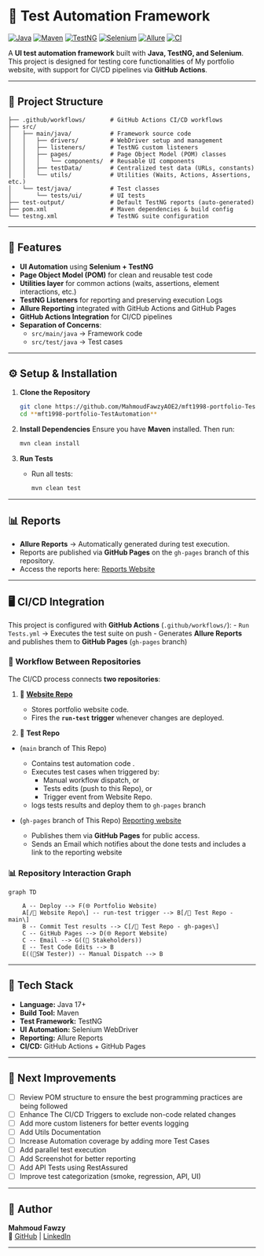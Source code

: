 # 🧪 Test Automation Framework

[![Java](https://img.shields.io/badge/Java-21-blue.svg)](https://www.oracle.com/java/)
[![Maven](https://img.shields.io/badge/Maven-Build-red.svg)](https://maven.apache.org/)
[![TestNG](https://img.shields.io/badge/TestNG-Testing-green.svg)](https://testng.org/)
[![Selenium](https://img.shields.io/badge/Selenium-Automation-brightgreen.svg)](https://www.selenium.dev/)
[![Allure](https://img.shields.io/badge/Allure-Reporting-purple.svg)](https://docs.qameta.io/allure/)
[![CI](https://github.com/MahmoudFawzyAOE2/mft1998-portfolio-TestAutomation/actions/workflows/Run%20Tests.yml/badge.svg)](https://github.com/MahmoudFawzyAOE2/mft1998-portfolio-TestAutomation/actions)

A **UI test automation framework** built with **Java, TestNG, and Selenium**.  
This project is designed for testing core functionalities of My portfolio website, with support for CI/CD pipelines via **GitHub Actions**.

---

## 📂 Project Structure

```
├── .github/workflows/       # GitHub Actions CI/CD workflows
├── src/
│   ├── main/java/           # Framework source code
│   │   ├── drivers/         # WebDriver setup and management
│   │   ├── listeners/       # TestNG custom listeners
│   │   ├── pages/           # Page Object Model (POM) classes
│   │   │   └── components/  # Reusable UI components
│   │   ├── testData/        # Centralized test data (URLs, constants)
│   │   └── utils/           # Utilities (Waits, Actions, Assertions, etc.)
│   └── test/java/           # Test classes
│       └── tests/ui/        # UI tests
├── test-output/             # Default TestNG reports (auto-generated)
├── pom.xml                  # Maven dependencies & build config
└── testng.xml               # TestNG suite configuration
```

---

## 🚀 Features

- **UI Automation** using **Selenium + TestNG**
- **Page Object Model (POM)** for clean and reusable test code
- **Utilities layer** for common actions (waits, assertions, element interactions, etc.)
- **TestNG Listeners** for reporting and preserving execution Logs 
- **Allure Reporting** integrated with GitHub Actions and GitHub Pages
- **GitHub Actions Integration** for CI/CD pipelines
- **Separation of Concerns**:  
  - `src/main/java` → Framework code  
  - `src/test/java` → Test cases

---

## ⚙️ Setup & Installation

1. **Clone the Repository**
   ```bash
   git clone https://github.com/MahmoudFawzyAOE2/mft1998-portfolio-TestAutomation.git
   cd **mft1998-portfolio-TestAutomation**
   ```

2. **Install Dependencies**
   Ensure you have **Maven** installed. Then run:
   ```bash
   mvn clean install
   ```

3. **Run Tests**
   - Run all tests:
     ```bash
     mvn clean test
     ```

---

## 📊 Reports

-   **Allure Reports** → Automatically generated during test execution.
-   Reports are published via **GitHub Pages** on the `gh-pages` branch
    of this repository.
-   Access the reports here:
    [Reports Website](https://mahmoudfawzyaoe2.github.io/mft1998-portfolio-TestAutomation/)

---

## 🖥️ CI/CD Integration

This project is configured with **GitHub Actions**
(`.github/workflows/`): - `Run Tests.yml` → Executes the test suite on
push - Generates **Allure Reports** and publishes them to **GitHub
Pages** (`gh-pages` branch)


### 🔄 Workflow Between Repositories

The CI/CD process connects **two repositories**:

1. 📂 **[Website Repo](https://github.com/MahmoudFawzyAOE2/mft1998-portfolio)**
    - Stores portfolio website code.
    - Fires the **`run-test` trigger** whenever changes are deployed.

2. 📂 **Test Repo**
- (`main` branch of This Repo) 
    - Contains test automation code .
    - Executes test cases when triggered by:
        - Manual workflow dispatch, or
        - Tests edits (push to this Repo), or
        - Trigger event from Website Repo.
    - logs tests results and deploy them to `gh-pages` branch

-  (`gh-pages` branch of This Repo) [Reporting website](https://github.com/MahmoudFawzyAOE2/mft1998-portfolio-TestAutomation)
    - Publishes them via **GitHub Pages** for public access.
    - Sends an Email which notifies about the done tests and includes a link to the reporting website


### 📊 Repository Interaction Graph

```mermaid
graph TD

    A -- Deploy --> F(🌐 Portfolio Website)
    A[/📂 Website Repo\] -- run-test trigger --> B[/📂 Test Repo - main\]
    B -- Commit Test results --> C[/📂 Test Repo - gh-pages\]
    C -- GitHub Pages --> D(🌐 Report Website)
    C -- Email --> G((👤 Stakeholders))
    E -- Test Code Edits --> B
    E((👤SW Tester)) -- Manual Dispatch --> B
```
---

## 🔧 Tech Stack

-   **Language:** Java 17+
-   **Build Tool:** Maven
-   **Test Framework:** TestNG
-   **UI Automation:** Selenium WebDriver
-   **Reporting:** Allure Reports
-   **CI/CD:** GitHub Actions + GitHub Pages

---

## 📌 Next Improvements

- [ ] Review POM structure to ensure the best programming practices are being followed
- [ ] Enhance The CI/CD Triggers to exclude non-code related changes
- [ ] Add more custom listeners for better events logging
- [ ] Add Utils Documentation
- [ ] Increase Automation coverage by adding more Test Cases
- [ ] Add parallel test execution  
- [ ] Add Screenshot for better reporting
- [ ] Add API Tests using RestAssured
- [ ] Improve test categorization (smoke, regression, API, UI)  

---

## 👤 Author

**Mahmoud Fawzy**  
🔗 [GitHub](https://github.com/MahmoudFawzyAOE2) | [LinkedIn](https://linkedin.com/in/mft1998)

---
